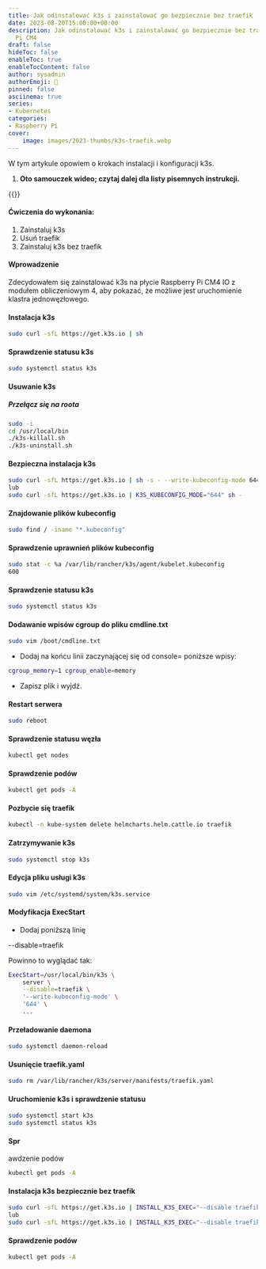 ```yaml
---
title: Jak odinstalować k3s i zainstalować go bezpiecznie bez traefik
date: 2023-08-20T15:00:00+00:00
description: Jak odinstalować k3s i zainstalować go bezpiecznie bez traefik w Raspberry
  Pi CM4
draft: false
hideToc: false
enableToc: true
enableTocContent: false
author: sysadmin
authorEmoji: 🐧
pinned: false
asciinema: true
series:
- Kubernetes
categories:
- Raspberry Pi
cover:
    image: images/2023-thumbs/k3s-traefik.webp
---
```

W tym artykule opowiem o krokach instalacji i konfiguracji k3s.

1. **Oto samouczek wideo; czytaj dalej dla listy pisemnych instrukcji.**

{{<youtube ChHXfOO1R5Q>}}

#### Ćwiczenia do wykonania:
1. Zainstaluj k3s
2. Usuń traefik
3. Zainstaluj k3s bez traefik

#### Wprowadzenie

Zdecydowałem się zainstalować k3s na płycie Raspberry Pi CM4 IO z modułem obliczeniowym 4, aby pokazać, że możliwe jest uruchomienie klastra jednowęzłowego.

#### Instalacja k3s

```bash
sudo curl -sfL https://get.k3s.io | sh
```

#### Sprawdzenie statusu k3s

```bash
sudo systemctl status k3s
```

#### Usuwanie k3s

##### Przełącz się na roota

```bash
sudo -i
cd /usr/local/bin
./k3s-killall.sh
./k3s-uninstall.sh
```

#### Bezpieczna instalacja k3s

```bash
sudo curl -sfL https://get.k3s.io | sh -s - --write-kubeconfig-mode 644
lub
sudo curl -sfL https://get.k3s.io | K3S_KUBECONFIG_MODE="644" sh -
```

#### Znajdowanie plików kubeconfig

```bash
sudo find / -iname "*.kubeconfig"
```

#### Sprawdzenie uprawnień plików kubeconfig

```bash
sudo stat -c %a /var/lib/rancher/k3s/agent/kubelet.kubeconfig
600
```

#### Sprawdzenie statusu k3s

```bash
sudo systemctl status k3s
```

#### Dodawanie wpisów cgroup do pliku cmdline.txt

```bash
sudo vim /boot/cmdline.txt
```

* Dodaj na końcu linii zaczynającej się od console= poniższe wpisy:

```bash 
cgroup_memory=1 cgroup_enable=memory
```

* Zapisz plik i wyjdź.

#### Restart serwera

```bash
sudo reboot
```

#### Sprawdzenie statusu węzła

```bash
kubectl get nodes
```

#### Sprawdzenie podów

```bash
kubectl get pods -A
```

#### Pozbycie się traefik

```bash
kubectl -n kube-system delete helmcharts.helm.cattle.io traefik
```

#### Zatrzymywanie k3s

```bash
sudo systemctl stop k3s
```

#### Edycja pliku usługi k3s

```bash
sudo vim /etc/systemd/system/k3s.service
```

#### Modyfikacja ExecStart

* Dodaj poniższą linię

--disable=traefik

Powinno to wyglądać tak:

```bash
ExecStart=/usr/local/bin/k3s \
	server \
	--disable=traefik \
	'--write-kubeconfig-mode' \
	'644' \
	...
```

#### Przeładowanie daemona

```bash
sudo systemctl daemon-reload
```

#### Usunięcie traefik.yaml

```bash
sudo rm /var/lib/rancher/k3s/server/manifests/traefik.yaml
```

#### Uruchomienie k3s i sprawdzenie statusu

```bash
sudo systemctl start k3s
sudo systemctl status k3s
```

#### Spr

awdzenie podów

```bash
kubectl get pods -A
```

#### Instalacja k3s bezpiecznie bez traefik

```bash
sudo curl -sfL https://get.k3s.io | INSTALL_K3S_EXEC="--disable traefik" sh -s - --write-kubeconfig-mode 644
lub
sudo curl -sfL https://get.k3s.io | INSTALL_K3S_EXEC="--disable traefik" K3S_KUBECONFIG_MODE="644" sh -
```

#### Sprawdzenie podów

```bash
kubectl get pods -A
```
